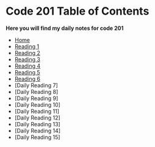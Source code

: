 # Code 201 Table of Contents

 **Here you will find my daily notes for code 201**

- [Home](README.md)
- [Reading 1](reading-01.md)
- [Reading 2](reading-02.md)
- [Reading 3](reading-03.md)
- [Reading 4](reading-04.md)
- [Reading 5](reading-05.md)
- [Reading 6](reading-06.md)
- [Daily Reading 7]
- [Daily Reading 8]
- [Daily Reading 9]
- [Daily Reading 10]
- [Daily Reading 11]
- [Daily Reading 12]
- [Daily Reading 13]
- [Daily Reading 14]
- [Daily Reading 15]
